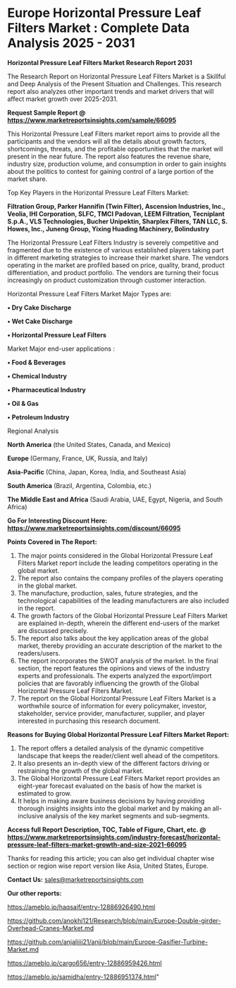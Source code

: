 # Europe Horizontal Pressure Leaf Filters Market : Complete Data Analysis 2025 - 2031

<strong>Horizontal Pressure Leaf Filters Market Research Report 2031</strong>

The Research Report on Horizontal Pressure Leaf Filters Market is a Skillful and Deep Analysis of the Present Situation and Challenges. This research report also analyzes other important trends and market drivers that will affect market growth over 2025-2031.

<strong>Request Sample Report @ <a href=https://www.marketreportsinsights.com/sample/66095>https://www.marketreportsinsights.com/sample/66095</a></strong>

This Horizontal Pressure Leaf Filters market report aims to provide all the participants and the vendors will all the details about growth factors, shortcomings, threats, and the profitable opportunities that the market will present in the near future. The report also features the revenue share, industry size, production volume, and consumption in order to gain insights about the politics to contest for gaining control of a large portion of the market share.

Top Key Players in the Horizontal Pressure Leaf Filters Market:

<strong>Filtration Group, Parker Hannifin (Twin Filter), Ascension Industries, Inc., Veolia, IHI Corporation, SLFC, TMCI Padovan, LEEM Filtration, Tecniplant S.p.A., VLS Technologies, Bucher Unipektin, Sharplex Filters, TAN LLC, S. Howes, Inc., Juneng Group, Yixing Huading Machinery, Bolindustry</strong>

The Horizontal Pressure Leaf Filters Industry is severely competitive and fragmented due to the existence of various established players taking part in different marketing strategies to increase their market share. The vendors operating in the market are profiled based on price, quality, brand, product differentiation, and product portfolio. The vendors are turning their focus increasingly on product customization through customer interaction.

Horizontal Pressure Leaf Filters Market Major Types are:

<strong>• Dry Cake Discharge

• Wet Cake Discharge

• Horizontal Pressure Leaf Filters</strong>

Market Major end-user applications :

<strong>• Food & Beverages

• Chemical Industry

• Pharmaceutical Industry

• Oil & Gas

• Petroleum Industry</strong>

Regional Analysis

</u><strong><b>North America</b></strong> (the United States, Canada, and Mexico)

<strong><b>Europe </b></strong>(Germany, France, UK, Russia, and Italy)

<strong><b>Asia-Pacific</b></strong> (China, Japan, Korea, India, and Southeast Asia)

<strong><b>South America</b></strong> (Brazil, Argentina, Colombia, etc.)

<strong><b>The Middle East and Africa</b></strong> (Saudi Arabia, UAE, Egypt, Nigeria, and South Africa)

<strong>Go For Interesting Discount Here: <a href=https://www.marketreportsinsights.com/discount/66095>https://www.marketreportsinsights.com/discount/66095</a></strong>

<strong>Points Covered in The Report:</strong>
<ol>
  <li>The major points considered in the Global Horizontal Pressure Leaf Filters Market report include the leading competitors operating in the global market.</li>
  <li>The report also contains the company profiles of the players operating in the global market.</li>
  <li>The manufacture, production, sales, future strategies, and the technological capabilities of the leading manufacturers are also included in the report.</li>
  <li>The growth factors of the Global Horizontal Pressure Leaf Filters Market are explained in-depth, wherein the different end-users of the market are discussed precisely.</li>
  <li>The report also talks about the key application areas of the global market, thereby providing an accurate description of the market to the readers/users.</li>
  <li>The report incorporates the SWOT analysis of the market. In the final section, the report features the opinions and views of the industry experts and professionals. The experts analyzed the export/import policies that are favorably influencing the growth of the Global Horizontal Pressure Leaf Filters Market.</li>
  <li>The report on the Global Horizontal Pressure Leaf Filters Market is a worthwhile source of information for every policymaker, investor, stakeholder, service provider, manufacturer, supplier, and player interested in purchasing this research document.</li>
</ol>
<strong>Reasons for Buying Global Horizontal Pressure Leaf Filters Market Report:</strong>

<ol>
  <li>The report offers a detailed analysis of the dynamic competitive landscape that keeps the reader/client well ahead of the competitors.</li>
  <li>It also presents an in-depth view of the different factors driving or restraining the growth of the global market.</li>
  <li>The Global Horizontal Pressure Leaf Filters Market report provides an eight-year forecast evaluated on the basis of how the market is estimated to grow.</li>
  <li>It helps in making aware business decisions by having providing thorough insights insights into the global market and by making an all-inclusive analysis of the key market segments and sub-segments.</li>
</ol>
<strong>Access full Report Description, TOC, Table of Figure, Chart, etc. @ <a href=https://www.marketreportsinsights.com/industry-forecast/horizontal-pressure-leaf-filters-market-growth-and-size-2021-66095>https://www.marketreportsinsights.com/industry-forecast/horizontal-pressure-leaf-filters-market-growth-and-size-2021-66095</a></strong>


Thanks for reading this article; you can also get individual chapter wise section or region wise report version like Asia, United States, Europe.

<strong>Contact Us:</strong>
sales@marketreportsinsights.com

<strong>Our other reports:</strong>

<a href=https://ameblo.jp/haqsaif/entry-12886926490.html>https://ameblo.jp/haqsaif/entry-12886926490.html</a>

<a href=https://github.com/anokhi121/Research/blob/main/Europe-Double-girder-Overhead-Cranes-Market.md>https://github.com/anokhi121/Research/blob/main/Europe-Double-girder-Overhead-Cranes-Market.md</a>

<a href=https://github.com/anjaliiii21/anjj/blob/main/Europe-Gasifier-Turbine-Market.md>https://github.com/anjaliiii21/anjj/blob/main/Europe-Gasifier-Turbine-Market.md</a>

<a href=https://ameblo.jp/cargo656/entry-12886959426.html>https://ameblo.jp/cargo656/entry-12886959426.html</a>

<a href=https://ameblo.jp/samidha/entry-12886951374.html>https://ameblo.jp/samidha/entry-12886951374.html</a>"
